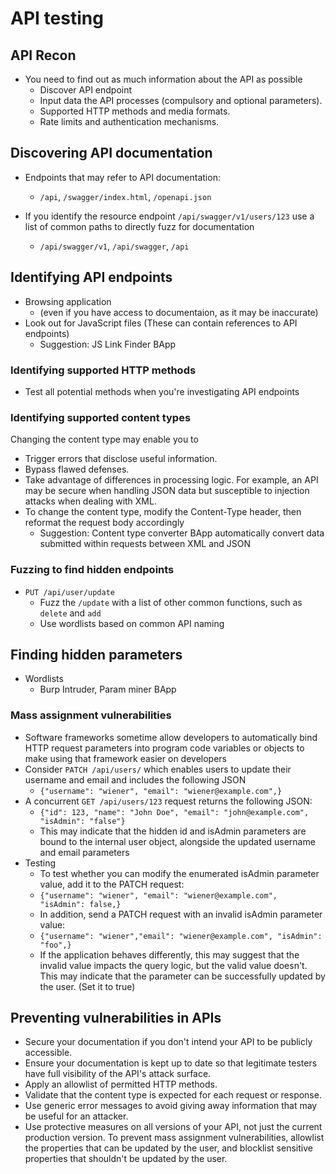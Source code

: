 # API testing

## API Recon
- You need to find out as much information about the API as possible
  - Discover API endpoint
  - Input data the API processes (compulsory and optional parameters).
  - Supported HTTP methods and media formats.
  - Rate limits and authentication mechanisms.
 
## Discovering API documentation 
- Endpoints that may refer to API documentation:
  - `/api`, `/swagger/index.html`, `/openapi.json`

- If you identify the resource endpoint `/api/swagger/v1/users/123` use a list of common paths to directly fuzz for documentation
  - `/api/swagger/v1`, `/api/swagger`, `/api`
 
## Identifying API endpoints
- Browsing application
  - (even if you have access to documentaion, as it may be inaccurate)
- Look out for JavaScript files (These can contain references to API endpoints)
  - Suggestion: JS Link Finder BApp 

### Identifying supported HTTP methods
- Test all potential methods when you're investigating API endpoints

### Identifying supported content types
Changing the content type may enable you to
- Trigger errors that disclose useful information.
- Bypass flawed defenses.
- Take advantage of differences in processing logic. For example, an API may be secure when handling JSON data but susceptible to injection attacks when dealing with XML.
- To change the content type, modify the Content-Type header, then reformat the request body accordingly
  - Suggestion: Content type converter BApp automatically convert data submitted within requests between XML and JSON

### Fuzzing to find hidden endpoints
- `PUT /api/user/update` 
  - Fuzz the `/update` with a list of other common functions, such as `delete` and `add`
  - Use wordlists based on common API naming

## Finding hidden parameters
- Wordlists
  - Burp Intruder, Param miner BApp

### Mass assignment vulnerabilities
- Software frameworks sometime allow developers to automatically bind HTTP request parameters into program code variables or objects to make using that framework easier on developers
- Consider `PATCH /api/users/` which enables users to update their username and email and includes the following JSON
  -  `{"username": "wiener", "email": "wiener@example.com",}`
- A concurrent `GET /api/users/123` request returns the following JSON:
  - `{"id": 123, "name": "John Doe", "email": "john@example.com", "isAdmin": "false"}`
  - This may indicate that the hidden id and isAdmin parameters are bound to the internal user object, alongside the updated username and email parameters
- Testing
  - To test whether you can modify the enumerated isAdmin parameter value, add it to the PATCH request:
  - `{"username": "wiener", "email": "wiener@example.com", "isAdmin": false,}`
  - In addition, send a PATCH request with an invalid isAdmin parameter value:
  - `{"username": "wiener","email": "wiener@example.com", "isAdmin": "foo",}`
  - If the application behaves differently, this may suggest that the invalid value impacts the query logic, but the valid value doesn't. This may indicate that the parameter can be successfully updated by the user. (Set it to true)

## Preventing vulnerabilities in APIs
- Secure your documentation if you don't intend your API to be publicly accessible.
- Ensure your documentation is kept up to date so that legitimate testers have full visibility of the API's attack surface.
- Apply an allowlist of permitted HTTP methods.
- Validate that the content type is expected for each request or response.
- Use generic error messages to avoid giving away information that may be useful for an attacker.
- Use protective measures on all versions of your API, not just the current production version.
To prevent mass assignment vulnerabilities, allowlist the properties that can be updated by the user, and blocklist sensitive properties that shouldn't be updated by the user. 
